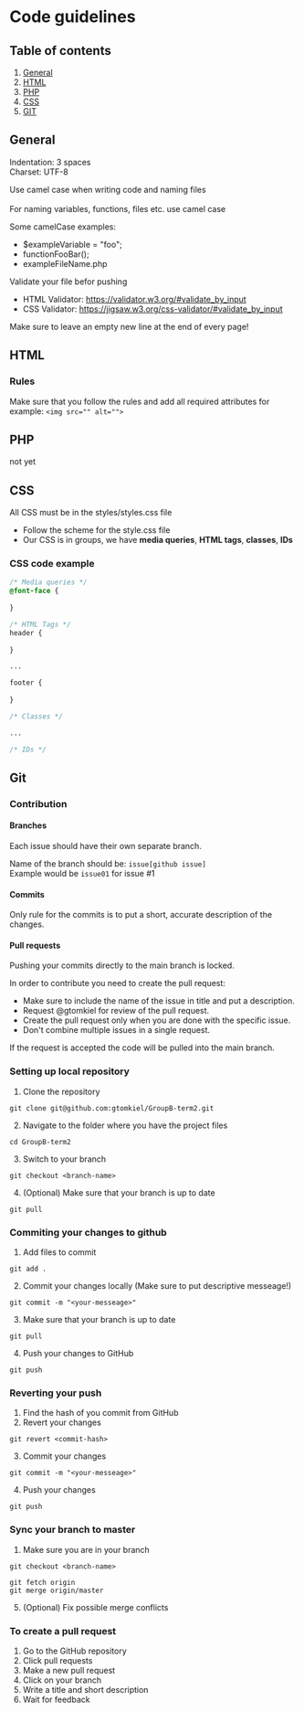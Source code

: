 # Code guidelines

## Table of contents
1. [General](GUIDELINES.md#general)
2. [HTML](GUIDELINES.md#html)
3. [PHP](GUIDELINES.md#php)
4. [CSS](GUIDELINES.md#css)
5. [GIT](GUIDELINES.md#git)

## General 
Indentation: 3 spaces<br>
Charset: UTF-8

Use camel case when writing code and naming files<br><br>
For naming variables, functions, files etc. use camel case

Some camelCase examples: 
* $exampleVariable = "foo";
* functionFooBar();
* exampleFileName.php

Validate your file befor pushing

* HTML Validator: https://validator.w3.org/#validate_by_input
* CSS Validator:  https://jigsaw.w3.org/css-validator/#validate_by_input

Make sure to leave an empty new line at the end of every page!

## HTML

### Rules
Make sure that you follow the rules and add all required attributes 
for example:
```<img src="" alt="">```
 
## PHP

not yet

## CSS

All CSS must be in the styles/styles.css file
* Follow the scheme for the style.css file
* Our CSS is in groups, we have **media queries**, **HTML tags**, **classes**, **IDs**

### CSS code example
```CSS
/* Media queries */
@font-face {
   
}

/* HTML Tags */
header {
  
}

...

footer {
   
}

/* Classes */

...

/* IDs */
```

## Git
### Contribution
#### Branches
Each issue should have their own separate branch. 
  
Name of the branch should be: ```issue[github issue]```  
Example would be ```issue01``` for issue #1  

#### Commits
Only rule for the commits is to put a short, accurate description of the changes.

#### Pull requests
Pushing your commits directly to the main branch is locked.
  
In order to contribute you need to create the pull request:  
* Make sure to include the name of the issue in title and put a description.  
* Request @gtomkiel for review of the pull request.   
* Create the pull request only when you are done with the specific issue.  
* Don't combine multiple issues in a single request.

If the request is accepted the code will be pulled into the main branch. 

### Setting up local repository
1. Clone the repository
```
git clone git@github.com:gtomkiel/GroupB-term2.git
```
2. Navigate to the folder where you have the project files
```
cd GroupB-term2
```
3. Switch to your branch
```
git checkout <branch-name>
```
4. (Optional) Make sure that your branch is up to date
```
git pull
```

### Commiting your changes to github
1. Add files to commit
```
git add .
```
2. Commit your changes locally (Make sure to put descriptive messeage!)
```
git commit -m "<your-messeage>"
```
3. Make sure that your branch is up to date
```
git pull
```
4. Push your changes to GitHub
```
git push
```

### Reverting your push
1. Find the hash of you commit from GitHub
2. Revert your changes
```
git revert <commit-hash>
```
3. Commit your changes
```
git commit -m "<your-messeage>"
```
4. Push your changes
```
git push
```

### Sync your branch to master
1. Make sure you are in your branch
```
git checkout <branch-name>
```
```
git fetch origin
git merge origin/master
```
5. (Optional) Fix possible merge conflicts

### To create a pull request
1. Go to the GitHub repository
2. Click pull requests
3. Make a new pull request
4. Click on your branch
5. Write a title and short description
6. Wait for feedback

